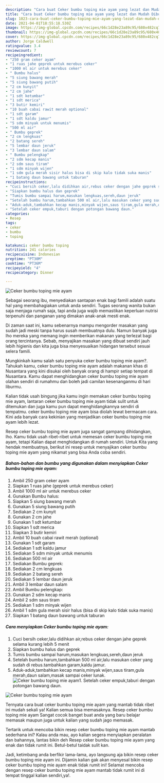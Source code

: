 ```yaml
---
description: "Cara buat Ceker bumbu toping mie ayam yang lezat dan Mudah Dibuat"
title: "Cara buat Ceker bumbu toping mie ayam yang lezat dan Mudah Dibuat"
slug: 1023-cara-buat-ceker-bumbu-toping-mie-ayam-yang-lezat-dan-mudah-dibuat
date: 2021-04-01T18:55:18.530Z
image: https://img-global.cpcdn.com/recipes/66c1d28e23a89c95/680x482cq70/ceker-bumbu-toping-mie-ayam-foto-resep-utama.jpg
thumbnail: https://img-global.cpcdn.com/recipes/66c1d28e23a89c95/680x482cq70/ceker-bumbu-toping-mie-ayam-foto-resep-utama.jpg
cover: https://img-global.cpcdn.com/recipes/66c1d28e23a89c95/680x482cq70/ceker-bumbu-toping-mie-ayam-foto-resep-utama.jpg
author: Jorge Caldwell
ratingvalue: 3.4
reviewcount: 7
recipeingredient:
- "250 gram ceker ayam"
- "1 ruas jahe geprek untuk merebus ceker"
- "1000 ml air untuk merebus ceker"
- " Bumbu halus"
- "5 siung bawang merah"
- "5 siung bawang putih"
- "2 cm kunyit"
- "2 cm jahe"
- "1 sdt ketumbar"
- "1 sdt merica"
- "3 butir kemiri"
- "10 buah cabai rawit merah optional"
- "1 sdt garam"
- "1 sdt kaldu jamur"
- "5 sdm minyak untuk menumis"
- "500 ml air"
- " Bumbu geprek"
- "2 cm lengkuas"
- "2 batang sereh"
- "5 lembar daun jeruk"
- "3 lembar daun salam"
- " Bumbu pelengkap"
- "2 sdm kecap manis"
- "2 sdm saus tiram"
- "1 sdm minyak wijen"
- "1 sdm gula merah sisir halus bisa di skip kalo tidak suka manis"
- "1 batang daun bawang untuk taburan"
recipeinstructions:
- "Cuci bersih ceker,lalu didihkan air,rebus ceker dengan jahe geprek selama kurang lebih 5 menit"
- "Siapkan bumbu halus dan geprek"
- "Tumis bumbu sampai harum,masukan lengkuas,sereh,daun jeruk"
- "Setelah bumbu harum,tambahkan 500 ml air,lalu masukan ceker yang sudah di rebus.tambahkan garam,kaldu jamur."
- "Aduk-aduk,tambahkan kecap manis,minyak wijen,saus tiram,gula merah,daun salam,masak sampai ceker lunak."
- "Setelah ceker empuk,taburi dengan potongan bawang daun."
categories:
- Resep
tags:
- ceker
- bumbu
- toping

katakunci: ceker bumbu toping 
nutrition: 241 calories
recipecuisine: Indonesian
preptime: "PT30M"
cooktime: "PT36M"
recipeyield: "4"
recipecategory: Dinner

---
```



![Ceker bumbu toping mie ayam](https://img-global.cpcdn.com/recipes/66c1d28e23a89c95/680x482cq70/ceker-bumbu-toping-mie-ayam-foto-resep-utama.jpg)

Sebagai seorang ibu, menyediakan santapan enak bagi famili adalah suatu hal yang membahagiakan untuk anda sendiri. Tugas seorang  wanita bukan saja menjaga rumah saja, tapi anda juga wajib memastikan keperluan nutrisi terpenuhi dan panganan yang dimakan anak-anak mesti enak.

Di zaman  saat ini, kamu sebenarnya mampu mengorder masakan yang sudah jadi meski tanpa harus susah membuatnya dulu. Namun banyak juga lho mereka yang memang ingin memberikan makanan yang terlezat bagi orang tercintanya. Sebab, menyajikan masakan yang dibuat sendiri jauh lebih higienis dan kita juga bisa menyesuaikan hidangan tersebut sesuai selera famili. 



Mungkinkah kamu salah satu penyuka ceker bumbu toping mie ayam?. Tahukah kamu, ceker bumbu toping mie ayam adalah makanan khas di Nusantara yang kini disukai oleh banyak orang di hampir setiap tempat di Nusantara. Kamu dapat menghidangkan ceker bumbu toping mie ayam olahan sendiri di rumahmu dan boleh jadi camilan kesenanganmu di hari liburmu.

Kalian tidak usah bingung jika kamu ingin memakan ceker bumbu toping mie ayam, lantaran ceker bumbu toping mie ayam tidak sulit untuk ditemukan dan juga kamu pun dapat menghidangkannya sendiri di tempatmu. ceker bumbu toping mie ayam bisa diolah lewat bermacam cara. Kini ada banyak cara kekinian yang menjadikan ceker bumbu toping mie ayam lebih lezat.

Resep ceker bumbu toping mie ayam juga sangat gampang dihidangkan, lho. Kamu tidak usah ribet-ribet untuk memesan ceker bumbu toping mie ayam, tetapi Kalian dapat menghidangkan di rumah sendiri. Untuk Kita yang hendak membuatnya, berikut ini resep untuk menyajikan ceker bumbu toping mie ayam yang nikamat yang bisa Anda coba sendiri.

<!--inarticleads1-->

##### Bahan-bahan dan bumbu yang digunakan dalam menyiapkan Ceker bumbu toping mie ayam:

1. Ambil 250 gram ceker ayam
1. Siapkan 1 ruas jahe (geprek untuk merebus ceker)
1. Ambil 1000 ml air untuk merebus ceker
1. Gunakan  Bumbu halus:
1. Siapkan 5 siung bawang merah
1. Gunakan 5 siung bawang putih
1. Sediakan 2 cm kunyit
1. Gunakan 2 cm jahe
1. Gunakan 1 sdt ketumbar
1. Siapkan 1 sdt merica
1. Siapkan 3 butir kemiri
1. Ambil 10 buah cabai rawit merah (optional)
1. Gunakan 1 sdt garam
1. Sediakan 1 sdt kaldu jamur
1. Sediakan 5 sdm minyak untuk menumis
1. Sediakan 500 ml air
1. Sediakan  Bumbu geprek:
1. Sediakan 2 cm lengkuas
1. Sediakan 2 batang sereh
1. Sediakan 5 lembar daun jeruk
1. Ambil 3 lembar daun salam
1. Ambil  Bumbu pelengkap:
1. Gunakan 2 sdm kecap manis
1. Ambil 2 sdm saus tiram
1. Sediakan 1 sdm minyak wijen
1. Ambil 1 sdm gula merah sisir halus (bisa di skip kalo tidak suka manis)
1. Siapkan 1 batang daun bawang untuk taburan




<!--inarticleads2-->

##### Cara menyiapkan Ceker bumbu toping mie ayam:

1. Cuci bersih ceker,lalu didihkan air,rebus ceker dengan jahe geprek selama kurang lebih 5 menit
1. Siapkan bumbu halus dan geprek
1. Tumis bumbu sampai harum,masukan lengkuas,sereh,daun jeruk
1. Setelah bumbu harum,tambahkan 500 ml air,lalu masukan ceker yang sudah di rebus.tambahkan garam,kaldu jamur.
1. Aduk-aduk,tambahkan kecap manis,minyak wijen,saus tiram,gula merah,daun salam,masak sampai ceker lunak.
<img src="//assets-global.cpcdn.com/assets/icons/button_play-2c75c40dde080a61004c1f40b05d8f140eaff45d7e9e6481dc71c63d2e7c4909.png" alt="Ceker bumbu toping mie ayam">1. Setelah ceker empuk,taburi dengan potongan bawang daun.
<img src="//assets-global.cpcdn.com/assets/icons/button_play-2c75c40dde080a61004c1f40b05d8f140eaff45d7e9e6481dc71c63d2e7c4909.png" alt="Ceker bumbu toping mie ayam">



Ternyata cara buat ceker bumbu toping mie ayam yang mantab tidak ribet ini mudah sekali ya! Kalian semua bisa memasaknya. Resep ceker bumbu toping mie ayam Sangat cocok banget buat anda yang baru belajar memasak maupun juga untuk kalian yang sudah jago memasak.

Tertarik untuk mencoba bikin resep ceker bumbu toping mie ayam mantab sederhana ini? Kalau anda mau, ayo kalian segera menyiapkan peralatan dan bahannya, lantas bikin deh Resep ceker bumbu toping mie ayam yang enak dan tidak rumit ini. Betul-betul taidak sulit kan. 

Jadi, ketimbang anda berfikir lama-lama, ayo langsung aja bikin resep ceker bumbu toping mie ayam ini. Dijamin kalian gak akan menyesal bikin resep ceker bumbu toping mie ayam enak tidak rumit ini! Selamat mencoba dengan resep ceker bumbu toping mie ayam mantab tidak rumit ini di tempat tinggal kalian sendiri,ya!.

